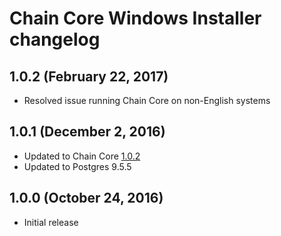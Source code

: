 # Chain Core Windows Installer changelog

## 1.0.2 (February 22, 2017)

* Resolved issue running Chain Core on non-English systems

## 1.0.1 (December 2, 2016)

* Updated to Chain Core [1.0.2](../../cmd/cored/CHANGELOG.md#1.0.2)
* Updated to Postgres 9.5.5

## 1.0.0 (October 24, 2016)

* Initial release
